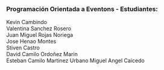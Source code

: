 ### Programación Orientada a Eventons - Estudiantes:   
Kevin Cambindo  
Valentina Sanchez Rosero  
Juan Miguel Rojas Noriega  
Jose Henao Montes  
Stiven Castro  
David Camilo Ordoñez Marin  
Esteban Camilo Martinez Urbano
Miguel Angel Caicedo
